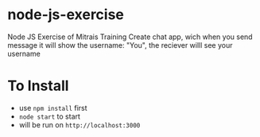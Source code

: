 # node-js-exercise
Node JS Exercise of Mitrais Training
Create chat app, wich when you send message it will show the username: "You", the reciever willl see your username


# To Install
* use `npm install` first
* `node start` to start
* will be run on `http://localhost:3000`

